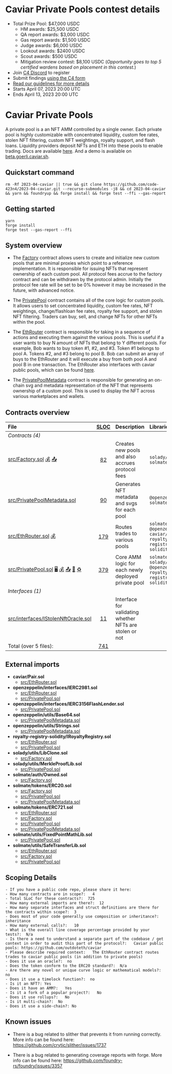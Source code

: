 # Caviar Private Pools contest details

- Total Prize Pool: \$47,000 USDC
  - HM awards: \$25,500 USDC
  - QA report awards: \$3,000 USDC
  - Gas report awards: \$1,500 USDC
  - Judge awards: \$6,000 USDC
  - Lookout awards: \$2400 USDC
  - Scout awards: \$500 USDC
  - Mitigation review contest: \$8,100 USDC (_Opportunity goes to top 5 certified wardens based on placement in this contest._)
- Join [C4 Discord](https://discord.gg/code4rena) to register
- Submit findings [using the C4 form](https://code4rena.com/contests/2023-04-caviar-contest/submit)
- [Read our guidelines for more details](https://docs.code4rena.com/roles/wardens)
- Starts April 07, 2023 20:00 UTC
- Ends April 13, 2023 20:00 UTC

# Caviar Private Pools

A private pool is a an NFT AMM controlled by a single owner. Each private pool is highly customizable with concentrated liquidity, custom fee rates, stolen NFT filtering, custom NFT weightings, royalty support, and flash loans. Liquidity providers deposit NFTs and ETH into these pools to enable trading. Docs are available [here](https://docs.caviar.sh/technical-reference/custom-pools). And a demo is available on [beta.goerli.caviar.sh](https://beta.goerli.caviar.sh/).

## Quickstart command

```
rm -Rf 2023-04-caviar || true && git clone https://github.com/code-423n4/2023-04-caviar.git --recurse-submodules -j8 && cd 2023-04-caviar && yarn && foundryup && forge install && forge test --ffi --gas-report
```

## Getting started

```
yarn
forge install
forge test --gas-report --ffi
```

## System overview

- The [Factory](https://github.com/code-423n4/2023-04-caviar/blob/main/src/Factory.sol) contract allows users to create and initialize new custom pools that are minimal proxies which point to a reference implementation. It is responsible for issuing NFTs that represent ownership of each custom pool. All protocol fees accrue to the factory contract and can be withdrawn by the protocol admin. Initially the protocol fee rate will be set to be 0% however it may be increased in the future, with advanced notice.

- The [PrivatePool](https://github.com/code-423n4/2023-04-caviar/blob/main/src/PrivatePool.sol) contract contains all of the core logic for custom pools. It allows users to set concentrated liquidity, custom fee rates, NFT weightings, change/flashloan fee rates, royalty fee support, and stolen NFT filtering. Traders can buy, sell, and change NFTs for other NFTs within the pool.

- The [EthRouter](https://github.com/code-423n4/2023-04-caviar/blob/main/src/EthRouter.sol) contract is responsible for taking in a sequence of actions and executing them against the various pools. This is useful if a user wants to buy N amount of NFTs that belong to Y different pools. For example, Bob wants to buy token #1, #2, and #3. Token #1 belongs to pool A. Tokens #2, and #3 belong to pool B. Bob can submit an array of buys to the EthRouter and it will execute a buy from both pool A and pool B in one transaction. The EthRouter also interfaces with caviar public pools, which can be found [here](https://github.com/outdoteth/caviar).

- The [PrivatePoolMetadata](https://github.com/code-423n4/2023-04-caviar/blob/main/src/PrivatePoolMetadata.sol) contract is responsible for generating an on-chain svg and metadata representation of the NFT that represents ownership of a custom pool. This is used to display the NFT across various marketplaces and wallets.

## Contracts overview

| File                                                                                                                                                                                                                                                                                   |       [SLOC](#nowhere "(nSLOC, SLOC, Lines)")       | Description                                             | Libraries                                                              |
| :------------------------------------------------------------------------------------------------------------------------------------------------------------------------------------------------------------------------------------------------------------------------------------- | :-------------------------------------------------: | :------------------------------------------------------ | :--------------------------------------------------------------------- |
| _Contracts (4)_                                                                                                                                                                                                                                                                        |
| [src/Factory.sol](https://github.com/code-423n4/2023-04-caviar/blob/main/src/Factory.sol) [💰](#nowhere "Payable Functions") [📤](#nowhere "Initiates ETH Value Transfer")                                                                                                             |   [82](#nowhere "(nSLOC:69, SLOC:82, Lines:171)")   | Creates new pools and also accrues protocol fees        | `solady/*` `solmate/*`                                                 |
| [src/PrivatePoolMetadata.sol](https://github.com/code-423n4/2023-04-caviar/blob/main/src/PrivatePoolMetadata.sol)                                                                                                                                                                      |   [90](#nowhere "(nSLOC:90, SLOC:90, Lines:120)")   | Generates NFT metadata and svgs for each pool           | `@openzeppelin/*` `solmate/*`                                          |
| [src/EthRouter.sol](https://github.com/code-423n4/2023-04-caviar/blob/main/src/EthRouter.sol) [💰](#nowhere "Payable Functions")                                                                                                                                                       | [179](#nowhere "(nSLOC:168, SLOC:179, Lines:317)")  | Routes trades to various pools                          | `solmate/*` `@openzeppelin/*` `caviar/*` `royalty-registry-solidity/*` |
| [src/PrivatePool.sol](https://github.com/code-423n4/2023-04-caviar/blob/main/src/PrivatePool.sol) [🖥](#nowhere "Uses Assembly") [💰](#nowhere "Payable Functions") [📤](#nowhere "Initiates ETH Value Transfer") [🧮](#nowhere "Uses Hash-Functions") [♻️](#nowhere "TryCatch Blocks") | [379](#nowhere "(nSLOC:325, SLOC:379, Lines:794)")  | Core AMM logic for each newly deployed private pool     | `solmate/*` `solady/*` `@openzeppelin/*` `royalty-registry-solidity/*` |
| _Interfaces (1)_                                                                                                                                                                                                                                                                       |
| [src/interfaces/IStolenNftOracle.sol](https://github.com/code-423n4/2023-04-caviar/blob/main/src/interfaces/IStolenNftOracle.sol)                                                                                                                                                      |   [11](#nowhere "(nSLOC:10, SLOC:11, Lines:22)")    | Interface for validating whether NFTs are stolen or not |                                                                        |
| Total (over 5 files):                                                                                                                                                                                                                                                                  | [741](#nowhere "(nSLOC:662, SLOC:741, Lines:1424)") |                                                         |                                                                        |

## External imports

- **caviar/Pair.sol**
  - [src/EthRouter.sol](https://github.com/code-423n4/2023-04-caviar/blob/main/src/EthRouter.sol)
- **openzeppelin/interfaces/IERC2981.sol**
  - [src/EthRouter.sol](https://github.com/code-423n4/2023-04-caviar/blob/main/src/EthRouter.sol)
  - [src/PrivatePool.sol](https://github.com/code-423n4/2023-04-caviar/blob/main/src/PrivatePool.sol)
- **openzeppelin/interfaces/IERC3156FlashLender.sol**
  - [src/PrivatePool.sol](https://github.com/code-423n4/2023-04-caviar/blob/main/src/PrivatePool.sol)
- **openzeppelin/utils/Base64.sol**
  - [src/PrivatePoolMetadata.sol](https://github.com/code-423n4/2023-04-caviar/blob/main/src/PrivatePoolMetadata.sol)
- **openzeppelin/utils/Strings.sol**
  - [src/PrivatePoolMetadata.sol](https://github.com/code-423n4/2023-04-caviar/blob/main/src/PrivatePoolMetadata.sol)
- **royalty-registry-solidity/IRoyaltyRegistry.sol**
  - [src/EthRouter.sol](https://github.com/code-423n4/2023-04-caviar/blob/main/src/EthRouter.sol)
  - [src/PrivatePool.sol](https://github.com/code-423n4/2023-04-caviar/blob/main/src/PrivatePool.sol)
- **solady/utils/LibClone.sol**
  - [src/Factory.sol](https://github.com/code-423n4/2023-04-caviar/blob/main/src/Factory.sol)
- **solady/utils/MerkleProofLib.sol**
  - [src/PrivatePool.sol](https://github.com/code-423n4/2023-04-caviar/blob/main/src/PrivatePool.sol)
- **solmate/auth/Owned.sol**
  - [src/Factory.sol](https://github.com/code-423n4/2023-04-caviar/blob/main/src/Factory.sol)
- **solmate/tokens/ERC20.sol**
  - [src/Factory.sol](https://github.com/code-423n4/2023-04-caviar/blob/main/src/Factory.sol)
  - [src/PrivatePool.sol](https://github.com/code-423n4/2023-04-caviar/blob/main/src/PrivatePool.sol)
  - [src/PrivatePoolMetadata.sol](https://github.com/code-423n4/2023-04-caviar/blob/main/src/PrivatePoolMetadata.sol)
- **solmate/tokens/ERC721.sol**
  - [src/EthRouter.sol](https://github.com/code-423n4/2023-04-caviar/blob/main/src/EthRouter.sol)
  - [src/Factory.sol](https://github.com/code-423n4/2023-04-caviar/blob/main/src/Factory.sol)
  - [src/PrivatePool.sol](https://github.com/code-423n4/2023-04-caviar/blob/main/src/PrivatePool.sol)
  - [src/PrivatePoolMetadata.sol](https://github.com/code-423n4/2023-04-caviar/blob/main/src/PrivatePoolMetadata.sol)
- **solmate/utils/FixedPointMathLib.sol**
  - [src/PrivatePool.sol](https://github.com/code-423n4/2023-04-caviar/blob/main/src/PrivatePool.sol)
- **solmate/utils/SafeTransferLib.sol**
  - [src/EthRouter.sol](https://github.com/code-423n4/2023-04-caviar/blob/main/src/EthRouter.sol)
  - [src/Factory.sol](https://github.com/code-423n4/2023-04-caviar/blob/main/src/Factory.sol)
  - [src/PrivatePool.sol](https://github.com/code-423n4/2023-04-caviar/blob/main/src/PrivatePool.sol)

## Scoping Details

```
- If you have a public code repo, please share it here:
- How many contracts are in scope?:   4
- Total SLoC for these contracts?:  725
- How many external imports are there?:  12
- How many separate interfaces and struct definitions are there for the contracts within scope?:  3
- Does most of your code generally use composition or inheritance?:   inheritance
- How many external calls?:   10
- What is the overall line coverage percentage provided by your tests?:  N/a
- Is there a need to understand a separate part of the codebase / get context in order to audit this part of the protocol?:   Caviar public pools: https://github.com/outdoteth/caviar
- Please describe required context:   The EthRouter contract routes trades to caviar public pools (in addition to private pools)
- Does it use an oracle?:  no
- Does the token conform to the ERC20 standard?:  N/a
- Are there any novel or unique curve logic or mathematical models?: no
- Does it use a timelock function?:  no
- Is it an NFT?: Yes
- Does it have an AMM?:   Yes
- Is it a fork of a popular project?:   No
- Does it use rollups?:   No
- Is it multi-chain?:  No
- Does it use a side-chain?: No
```

## Known issues

- There is a bug related to slither that prevents it from running correctly. More info can be found here: https://github.com/crytic/slither/issues/1737

- There is a bug related to generating coverage reports with forge. More info can be found here: https://github.com/foundry-rs/foundry/issues/3357
